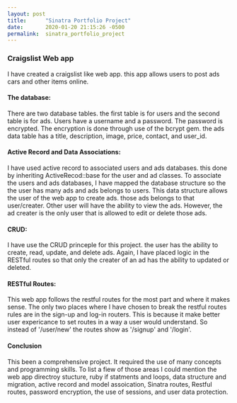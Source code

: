 ```yaml
---
layout: post
title:      "Sinatra Portfolio Project"
date:       2020-01-20 21:15:26 -0500
permalink:  sinatra_portfolio_project
---
```


### Craigslist Web app

I have created a craigslist like web app. this app allows users to post ads cars and other items online. 
#### The database:
There are two database tables. the first table is for users and the second table is for ads. Users have a username and a password. The password is encrypted. The encryption is done through use of the bcrypt gem. 
the ads data table has a title, description, image, price, contact, and user_id. 
#### Active Record and Data Associations:
I have used active record to associated users and ads databases. this done by inheriting ActiveRecod::base for the user and ad classes. To associate the users and ads databases, I have mapped the database structure so the the user has many ads and ads belongs to users. 
This data structure allows the user of the web app to create ads. those ads belongs to that user/creater. Other user will have the ability to view the ads. However, the ad creater is the only user that is allowed to edit or delete those ads. 
#### CRUD:
I have use the CRUD princeple for this project. the user has the ability to create, read, update, and delete ads. Again, I have placed logic in the RESTful routes so that only the creater of an ad has the ability to updated or deleted.
#### RESTful Routes:
This web app follows the restful routes for the most part and where it makes sense. The only two places where I have chosen to break the restful routes rules are in the sign-up and log-in routers. This is because it make better user expericance to set routes in a way a user would understand. So instead of '/user/new' the routes show as '/signup' and '/login'. 
#### Conclusion
This been a comprehensive project. It required the use of many concepts and programming skills. To list a fiew of those areas I could mention the web app directroy stucture, ruby if statments and loops, data structure and migration, active record and model assoication, Sinatra routes, Restful routes, password encryption, the use of sessions, and user data protection.

